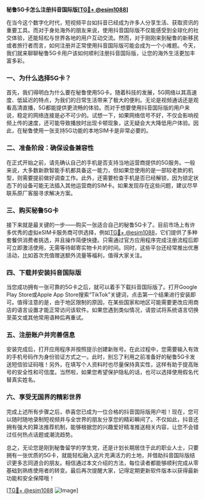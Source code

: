 **秘鲁5G卡怎么注册抖音国际版[[TG💪+ @esim1088](https://t.me/s/esim1088)]**

在当今这个数字化时代，短视频平台如抖音已经成为许多人分享生活、获取资讯的重要工具。而对于身处海外的朋友来说，使用抖音国际版不仅能感受到全球化的社交体验，还能轻松与世界各地的用户互动交流。然而，对于刚刚来到秘鲁的新移民或者旅行者而言，如何注册并正常使用抖音国际版可能会成为一个小难题。今天，我们就来聊聊秘鲁5G卡用户该如何顺利注册抖音国际版，让您的海外生活更加丰富多彩。

### 一、为什么选择5G卡？

首先，我们得明白为什么要在秘鲁使用5G卡。随着科技的发展，5G网络以其高速度、低延迟的特点，为我们的日常生活带来了极大的便利。无论是视频通话还是观看高清直播，5G都能提供更流畅的体验。而对于想要使用抖音国际版的用户来说，稳定的网络连接是必不可少的。试想一下，如果网络信号不好，不仅会影响视频上传的速度，还可能导致播放时出现卡顿现象，这无疑会大大降低用户体验。因此，在秘鲁使用一张支持5G功能的本地SIM卡是非常必要的。

### 二、准备阶段：确保设备兼容性

在正式开始之前，请先确认自己的手机是否支持当地运营商提供的5G服务。一般来说，大多数新款智能手机都具备这一能力，但如果您使用的是一部较老款的机型，则需要提前做好调查工作。此外，还需要检查手机是否已经解锁，因为锁定状态下的设备可能无法插入其他运营商的SIM卡。如果发现存在这些问题，建议尽早联系原厂客服寻求解决方案。

### 三、购买秘鲁5G卡

接下来就是最关键的一步——购买一张适合自己的秘鲁5G卡了。目前市场上有许多优秀的虚拟eSIM卡服务商可供选择，例如[TG💪+ @esim1088](https://t.me/s/esim1088)，它们提供了多种套餐供消费者挑选，并且操作简便快捷。只需通过官方应用程序完成注册流程后即可立即激活使用，无需等待邮寄实物卡片的时间。同时，这些平台还经常推出优惠活动，比如首次充值赠送额外流量等福利，值得大家关注。

### 四、下载并安装抖音国际版

当您成功拥有一张可靠的5G卡之后，就可以着手下载抖音国际版了。打开Google Play Store或Apple App Store搜索“TikTok”关键词，点击第一个结果进行安装即可。值得注意的是，由于地区限制的原因，在某些国家和地区可能需要更改应用商店的语言设置才能正常访问该软件。如果您遇到类似情况，请尝试将系统语言切换至英文或其他常用语种后再重试。

### 五、注册账户并完善信息

安装完成后，打开应用程序并按照提示创建新账号。在此过程中，您需要输入有效的手机号码作为身份验证方式之一。此时，别忘了利用之前准备好的秘鲁5G卡发送短信验证码哦！另外，在填写个人资料时也尽量保持真实性，这样有助于提高账号的安全性和可信度。当然啦，如果您希望保护隐私的话，也可以选择使用假名代替真实姓名。

### 六、享受无国界的精彩世界

完成上述所有步骤之后，恭喜您已成为一位合格的抖音国际版用户啦！现在，您可以随时随地录制短视频并与全世界的朋友分享您的精彩瞬间了。不仅如此，抖音还拥有强大的算法推荐机制，能够根据您的兴趣爱好精准推送相关内容，让您不会错过任何热点话题或潮流趋势。

总之，无论您是刚到秘鲁留学的学生党，还是计划长期居住于此的职业人士，只要拥有一张优质的5G卡，就能轻松融入这片充满活力的土地，并借助抖音国际版结识更多志同道合的朋友。相信通过本文介绍的方法，每位读者都能够顺利完成从零基础到熟练使用者的转变。最后再次提醒大家，记得定期更新软件版本以获得最新功能和安全保障哦！

[[TG💪+ @esim1088](https://t.me/s/esim1088) ![Image](https://i.postimg.cc/4NQfJmqS/Snipaste-2025-05-13-00-14-12.png)]
